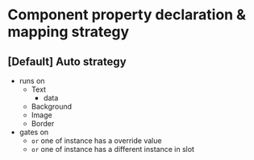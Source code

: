# Component property declaration & mapping strategy

## [Default] Auto strategy

- runs on
  - Text
    - data
  - Background
  - Image
  - Border
- gates on
  - `or` one of instance has a override value
  - `or` one of instance has a different instance in slot
